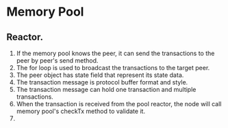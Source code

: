 # Memory Pool

## Reactor.

1. If the memory pool knows the peer, it can send the transactions to the peer by peer's send method.
2. The for loop is used to broadcast the transactions to the target peer.
3. The peer object has state field that represent its state data.
4. The transaction message is protocol buffer format and style.
5. The transaction message can hold one transaction and multiple transactions.
6. When the transaction is received from the pool reactor, the node will call memory pool's checkTx method to validate it.
7. 